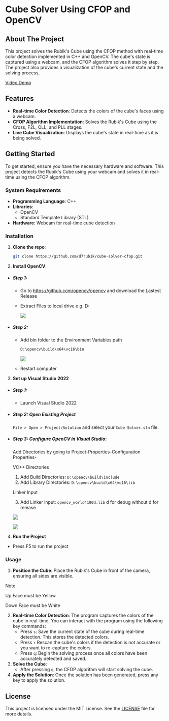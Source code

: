 # Cube Solver Using CFOP and OpenCV

## About The Project

This project solves the Rubik's Cube using the CFOP method with real-time color detection implemented in C++ and OpenCV. The cube's state is captured using a webcam, and the CFOP algorithm solves it step by step. The project also provides a visualization of the cube's current state and the solving process.

[Video Demo](https://drive.google.com/file/d/1qyDOXo7WZp_sKw0KSJcF4iTwBbnEPBQ8/view?usp=drive_link)

## Features

- **Real-time Color Detection**: Detects the colors of the cube's faces using a webcam.
- **CFOP Algorithm Implementation**: Solves the Rubik's Cube using the Cross, F2L, OLL, and PLL stages.
- **Live Cube Visualization**: Displays the cube's state in real-time as it is being solved.

## Getting Started

To get started, ensure you have the necessary hardware and software. This project detects the Rubik's Cube using your webcam and solves it in real-time using the CFOP algorithm.

### System Requirements 

- **Programming Language**: C++
- **Libraries**:
  - OpenCV
  - Standard Template Library (STL)
- **Hardware**: Webcam for real-time cube detection

### Installation

1. **Clone the repo**:

    ``` bash
    git clone https://github.com/d7rub1k/cube-solver-cfop.git
    ```

2. **Install OpenCV**:
  - ##### **Step 1:**
    - Go to https://github.com/opencv/opencv and download the Lastest Release
    - Extract Files to local drive e.g. D:

      ![](./Picture/1.png)

  - ##### **Step 2:**
    - Add bin folder to the Environment Variables path
  
      ``` bash
      D:\opencv\build\x64\vc16\bin
      ```

      ![](./Picture/2.png)

      
    - Restart computer
        
3. **Set up Visual Studio 2022**
  - ##### **Step 1:**
    - Launch Visual Studio 2022
  - ##### **Step 2:** Open Existing Project
    ```File > Open > Project/Solution``` and select your ```Cube Solver.sln``` file.
  - ##### **Step 3:** Configure OpenCV in Visual Studio:
    Add Directories by going to Project-Properties-Configuration Properties-

    VC++ Directories
      1. Add Build Directories: ```D:\opencv\build\include```
      2. Add Library Directories: ```D:\opencv\build\x64\vc16\lib```
         
    Linker Input
    
      3. Add Linker input: ```opencv_world4100d.lib```
      d for debug without d for release 

      ![](./Picture/3.png)

      ![](./Picture/4.png)

4. **Run the Project**
  - Press F5 to run the project
  
### **Usage**

1. **Position the Cube**: Place the Rubik's Cube in front of the camera, ensuring all sides are visible.
  > [!NOTE]
  > Up Face must be Yellow
  > 
  > Down Face must be White
2. **Real-time Color Detection**: The program captures the colors of the cube in real-time. You can interact with the program using the following key commands:
   - Press ```s```: Save the current state of the cube during real-time detection. This stores the detected colors.
   - Press ```r``` Rescan the cube's colors if the detection is not accurate or you want to re-capture the colors.
   - Press ```q```: Begin the solving process once all colors have been accurately detected and saved.
3. **Solve the Cube**:
   - After pressing ```q```, the CFOP algorithm will start solving the cube.
4. **Apply the Solution**: Once the solution has been generated, press any key to apply the solution.

## License

This project is licensed under the MIT License. See the [LICENSE](./LICENSE.txt) file for more details.

